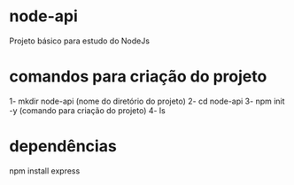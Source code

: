 # node-api
Projeto básico para estudo do NodeJs  
  
# comandos para criação do projeto
1- mkdir node-api (nome do diretório do projeto)
2- cd node-api
3- npm init -y (comando para criação do projeto)
4- ls

# dependências
npm install express  

